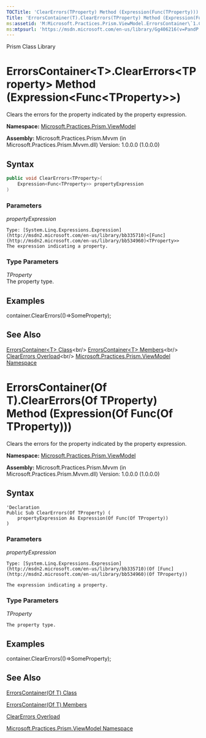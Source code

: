 ```yaml
---
TOCTitle: 'ClearErrors(TProperty) Method (Expression(Func(TProperty)))'
Title: 'ErrorsContainer(T).ClearErrors(TProperty) Method (Expression(Func(TProperty))) (Microsoft.Practices.Prism.ViewModel)'
ms:assetid: 'M:Microsoft.Practices.Prism.ViewModel.ErrorsContainer\`1.ClearErrors\`\`1(System.Linq.Expressions.Expression{System.Func{\`\`0}})'
ms:mtpsurl: 'https://msdn.microsoft.com/en-us/library/Gg406216(v=PandP.50)'
---
```


Prism Class Library

# ErrorsContainer&lt;T&gt;.ClearErrors&lt;TProperty&gt; Method (Expression&lt;Func&lt;TProperty&gt;&gt;)

Clears the errors for the property indicated by the property expression.

**Namespace:** [Microsoft.Practices.Prism.ViewModel](https://msdn.microsoft.com/en-us/library/microsoft.practices.prism.viewmodel(v=pandp.50))

**Assembly:** Microsoft.Practices.Prism.Mvvm (in Microsoft.Practices.Prism.Mvvm.dll) Version: 1.0.0.0 (1.0.0.0)

## Syntax

```C#
public void ClearErrors<TProperty>(
	Expression<Func<TProperty>> propertyExpression
)
```


### Parameters

*propertyExpression*

	Type: [System.Linq.Expressions.Expression](http://msdn2.microsoft.com/en-us/library/bb335710)<[Func](http://msdn2.microsoft.com/en-us/library/bb534960)<TProperty>>
	The expression indicating a property.
	
### Type Parameters

*TProperty*<br/>
	The property type.

## Examples
container.ClearErrors(()=>SomeProperty);

## See Also

[ErrorsContainer&lt;T&gt; Class](https://msdn.microsoft.com/en-us/library/gg431577(v=pandp.50))<br/>
[ErrorsContainer&lt;T&gt; Members](https://msdn.microsoft.com/en-us/library/gg405531(v=pandp.50))<br/>
[ClearErrors Overload](https://msdn.microsoft.com/en-us/library/gg419151(v=pandp.50))<br/>
[Microsoft.Practices.Prism.ViewModel Namespace](https://msdn.microsoft.com/en-us/library/microsoft.practices.prism.viewmodel(v=pandp.50))

# ErrorsContainer(Of T).ClearErrors(Of TProperty) Method (Expression(Of Func(Of TProperty)))

Clears the errors for the property indicated by the property expression.

**Namespace:** [Microsoft.Practices.Prism.ViewModel](https://msdn.microsoft.com/en-us/library/microsoft.practices.prism.viewmodel(v=pandp.50))

**Assembly:** Microsoft.Practices.Prism.Mvvm (in Microsoft.Practices.Prism.Mvvm.dll) Version: 1.0.0.0 (1.0.0.0)

## Syntax

```VB
'Declaration
Public Sub ClearErrors(Of TProperty) ( 
	propertyExpression As Expression(Of Func(Of TProperty))
)
```


### Parameters

*propertyExpression*  

	Type: [System.Linq.Expressions.Expression](http://msdn2.microsoft.com/en-us/library/bb335710)(Of [Func](http://msdn2.microsoft.com/en-us/library/bb534960)(Of TProperty))

	The expression indicating a property.

### Type Parameters

*TProperty*

	The property type.

## Examples

container.ClearErrors(()=&gt;SomeProperty);

## See Also


[ErrorsContainer(Of T) Class](https://msdn.microsoft.com/en-us/library/gg431577(v=pandp.50))

[ErrorsContainer(Of T) Members](https://msdn.microsoft.com/en-us/library/gg405531(v=pandp.50))

[ClearErrors Overload](https://msdn.microsoft.com/en-us/library/gg419151(v=pandp.50))

[Microsoft.Practices.Prism.ViewModel Namespace](https://msdn.microsoft.com/en-us/library/microsoft.practices.prism.viewmodel(v=pandp.50))
